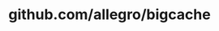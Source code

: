 ---
layout: post
title: github.com/allegro/bigcache
categories: link
tags: [انگلیسی, برنامه‌نویسی]
---